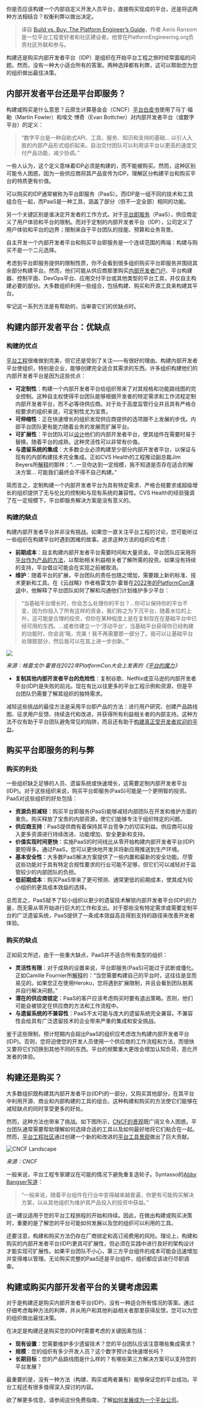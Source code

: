 <!--
title: 平台工程师如何选择：建立还是购买
cover: https://cdn.thenewstack.io/media/2024/02/5ba38b6f-platform-engineering-build-buy-1024x576.jpg
-->

你是否应该构建一个内部自定义开发人员平台，直接购买现成的平台，还是将这两种方法相结合？权衡利弊以做出决定。

> 译自 [Build vs. Buy: The Platform Engineer’s Guide](https://thenewstack.io/build-vs-buy-the-platform-engineers-guide/)，作者 Aeris Ransom 是一位平台工程爱好者和社区建设者。他曾在PlatformEngineering.org负责社区外联和参与。

构建还是购买内部开发者平台（IDP）是组织在开始平台工程之旅时经常面临的问题。然而，没有一种大小适合所有的答案。两种选择都有利弊，这可以帮助您为您的组织做出最佳决策。

## 内部开发者平台还是平台即服务？

构建或购买是什么意思？云原生计算基金会（CNCF）[平台白皮书](https://tag-app-delivery.cncf.io/whitepapers/platforms/#what-is-a-platform)使用了马丁·福勒（Martin Fowler）和埃文·博奇（Evan Bottcher）对内部开发者平台（或数字平台）的定义：

> “数字平台是一种自助式API、工具、服务、知识和支持的基础... 以引人入胜的内部产品形式组织起来。自治交付团队可以利用该平台以更高的速度交付产品功能，减少协调。”

一些人认为，这个定义意味着IDP必须是构建的，而不能被购买。然而，这种区别可能令人困惑，因为一些供应商将其产品宣传为IDP。理解区分构建平台和购买平台的特质更有价值。

可以购买的IDP通常被称为平台即服务（PaaS）。而IDP是一组不同的技术和工具组合在一起，而PaaS是一种工具，涵盖了部分（但不一定全部）相同的功能。

另一个关键区别是谁决定开发者的工作方式。对于[平台即服务](https://thenewstack.io/building-scalable-apps-using-platform-as-a-service/)（PaaS），供应商定义了用户体验和平台的限制。而对于定制的内部开发者平台（IDP），公司定义了用户体验和平台的边界；限制来自于平台团队的技能、预算和业务背景。

自主开发一个内部开发者平台和购买平台即服务是一个连续范围的两端：构建与购买不是一个二元选择。

考虑到平台即服务提供的限制性质，你不会看到很多组织购买平台即服务并围绕其余部分构建平台。然而，他们可能从供应商那里购买[内部开发者门户](https://mia-platform.eu/blog/developer-portal/)、平台构建器、控制平面、DevOps平台、应用交付平台或其他类型的平台工具，并仅自主构建必要的部分。大多数组织利用一些组合，包括构建、购买和开源工具来构建其平台。

牢记这一系列方法是有帮助的，当审查它们的优缺点时。

## 构建内部开发者平台：优缺点

### 构建的优点

[平台工程](https://thenewstack.io/platform-engineering-reduces-cognitive-load-and-raises-developer-productivity/)很难做到完美，但它还是受到了关注——有很好的理由。构建内部开发者平台使组织，特别是企业，能够创建完全适合其需求的东西。许多组织构建他们的内部开发者平台是因为这些优点：

- **可定制性**：构建一个内部开发者平台给组织带来了对其规格和功能路线图的完全控制。这种自主权使得平台团队能够根据开发者的特定需求和工作流程定制内部开发者平台，而不必等待供应商。对于处于高度监管行业并且具有严格合规要求的组织来说，可定制性尤为宝贵。
- **可伸缩性**：正在快速增长的组织发现供应商提供的选项跟不上发展的步伐。内部平台团队更有能力随着业务的发展而扩展平台。
- **可扩展性**：平台团队可以[设计](https://thenewstack.io/composable-architectures-vs-microservices-which-is-best/)他们的内部开发者平台，使其组件在需要时易于替换。随着平台的成熟，这种灵活性可以非常有价值。
- **与遗留系统的集成**：大多数企业必须构建至少部分内部开发者平台，以保证与现有的内部构建技术完全集成。正如CVS Health的工程推动副总裁Jim Beyers所[解释](https://getdx.com/podcast/internal-developer-platform/)的那样：“...一旦你达到一定规模，我不知道是否存在适合的解决方案... 可能我们最终会不得不自己构建。”

简而言之，定制构建一个内部开发者平台为具有特定需求、严格合规要求或超级增长的组织提供了无与伦比的控制和与现有系统的兼容性。CVS Health的经验强调了在一定规模下，平台即服务解决方案是没有意义的。

### 构建的缺点

构建内部开发者平台并非没有挑战。如果您一直关注平台工程的讨论，您可能听过一些组织在构建平台时遇到困难的故事。追求这种方法的组织应考虑：

- **前期成本**：自主构建内部开发者平台需要时间和大量资金。平台团队应采用将[平台作为产品的方法](https://www.youtube.com/watch?v=b8YHCDMxqfg)，以帮助相关利益相关者了解所需的投资。如果没有持续的支持，平台倡议可能会在实现之前被取消。
- **维护**：随着平台的扩展，平台团队的责任也随之增加，需要跟上新的标准、技术更新和工具。在《云战略》作者格雷戈尔·霍普在[2022年的PlatformCon演讲](https://www.youtube.com/watch?v=WaL3ZbLgMuI&t=771s)中，他解释了平台团队如何了解和沟通他们计划维护多少平台：
 
>“当基础平台增长时，你会怎么处理你的平台？…你可以保持你的平台不变，因为你投入了所有这样的资金，我们称之为下沉平台，随着水位的上升，这可能是合理的投资，但你在某种程度上是在复制现在在基础平台中已经可用的东西。…或者你建立一个‘浮动平台’，当基础平台获得你已经构建的功能时，你会说‘哦，完美！我不再需要那一部分了。我可以让基础平台处理那部分，然后我可以在其上进一步创新。’”

![](https://cdn.thenewstack.io/media/2022/08/be830ff2-image3-e1660071199831.png)

*来源：格雷戈尔·霍普在2022年PlatformCon大会上发表的《[平台的魔力](https://www.youtube.com/watch?v=WaL3ZbLgMuI&t=771s)》*

- **复制其他内部开发者平台的危险性**：复制谷歌、Netflix或亚马逊的内部开发者平台(IDP)是失败的前兆。现在有比以往更多的平台工程示例和资源，但是平台团队仍需要了解其组织的独特需求。

减轻这些挑战的最佳方法是采用平台即产品的方法：进行用户研究、创建产品路线图、征求用户反馈、持续迭代和改进，并获得所有利益相关者的内部支持。这种方法不仅有助于平台团队避免常见的陷阱，而且还有助于[构建真正受开发者欢迎的平台](https://www.youtube.com/watch?v=tJNRV_u2ilA)。

## 购买平台即服务的利与弊

### 购买的利处

一些组织缺乏足够的人员、遗留系统或快速增长，这需要定制内部开发者平台(IDP)。对于这些组织来说，购买平台即服务(PaaS)可能是一个更明智的投资。PaaS对这些组织的好处包括：

- **资源负担减轻**：购买平台即服务(PaaS)能够减轻内部团队在开发和维护方面的重负。购买释放了宝贵的内部资源，使它们能够专注于组织特定的问题。
- **供应商支持**：PaaS提供商有着保持其平台竞争力的切实利益。供应商可以投入更多资源进行持续改进、功能增加、安全更新和支持。
- **价值实现时间更快**：实施PaaS的时间线比从零开始构建内部开发者平台(IDP)要短得多。通过PaaS，您可以更快地开发并将新应用推送到生产环境。
- **基本安全性**：大多数PaaS解决方案提供了一些内置和最新的安全功能。尽管这些功能对于具有特定合规性要求的行业可能不足够，但它们可以减轻对于监管较少的内部团队的负担。
- **低前期成本**：购买PaaS带来了更可预测、通常更低的前期成本，使其成为较小组织的更具成本效益的选择。

总而言之，PaaS赋予了较小组织以更少的遗留技术解锁内部开发者平台(IDP)的力量，而无需从零开始进行巨大的工作和支出。对于那些没有特定需求或需要定制平台的广泛遗留系统，PaaS提供了一条成本效益高且得到支持的路径来改善开发者体验。

### 购买的缺点

正如前文所述，由于一些重大缺点，PaaS并不适合所有类型的组织：

- **灵活性有限**：对于成熟的设置来说，平台即服务(PaaS)可能过于武断或僵化。正如Camille Fournier所[解释](https://www.infoworld.com/article/3614210/the-decline-of-heroku.html)的：“当您需要构建自己的平台时，这往往是显而易见的。如果您正在使用Heroku，您将遇到扩展限制，并且会看到团队脱离并自行解决问题。”
- **潜在的供应商锁定**：PaaS的客户应该考虑购买时要有退出策略。否则，他们可能会被锁定在供应商的方法和工作流程中。
- **与遗留系统的不兼容性**：PaaS不太可能与庞大的遗留系统完全兼容。不兼容性会给具有广泛遗留技术的企业带来严重的集成和安全挑战。

鉴于这些限制，预计短期内会超出PaaS的组织应考虑改为构建内部开发者平台(IDP)。否则，您将迫使您的开发人员使用一个供应商的工作流程和方法，而很快又要将它们切换到其他不同的东西。平台的频繁重大更改会增加认知负荷，恶化开发者的体验。

## 构建还是购买？

大多数组织既构建其内部开发者平台(IDP)的一部分，又购买其他部分，在其平台中利用开源、商业和内部构建的工具的组合。这种构建和购买的方法使它们能够在减轻缺点的同时享受更多的好处。

然而，这种方法也带来了挑战。如下图所示，[CNCF的景观](https://landscape.cncf.io/)既广阔又令人困惑。平台团队通常需要帮助理解如何选择合适的工具以及如何最好地将它们粘合在一起。然而，[平台工程社区](https://platformengineering.org/)通过创建一个新的和改进的[平台工具景观](https://platformengineering.org/platform-tooling)做出了巨大贡献。

![CNCF Landscape](https://cdn.thenewstack.io/media/2024/02/7c0a0067-cncf-landscape-1024x458.png)

*来源：CNCF*

一般来说，平台工程专家建议在可能的情况下避免重复造轮子。Syntasso的[Abby Bangser写道](https://thenewstack.io/mvp-or-tvp-why-your-internal-developer-platform-needs-both/)：

> “一般来说，随着平台组件在行业中变得越来越普遍，你更有可能购买解决方案，以从其他组织为维护其产品投入的投资中获益。”

这一建议适用于您的平台工程旅程的开始和持续。因此，在做出构建或购买决策时，重要的是了解您的平台可能如何发展以及您的组织可以利用的工具。

还要注意，构建和购买方法仍存在厂商锁定和高订阅费用的风险。理论上，构建和购买的内部开发者平台(IDP)更具可扩展性，但必须在实践中进行良好的架构设计才能实现可扩展性。如果平台团队不小心，第三方平台组件的成本可能会迅速增加并变得难以管理。无论购买完整的PaaS还是平台组件，组织都应该进行尽职调查。

## 构建或购买内部开发者平台的关键考虑因素

对于是构建还是购买内部开发者平台(IDP)，没有一种适合所有情况的答案。通过仔细考虑每种方法的利弊，并从用户和其他利益相关者那里获得反馈，您可以为您的组织做出最佳决策。

在决定是构建还是购买您的IDP时需要考虑的关键因素包括：

- **现有设置**：您需要维护多少遗留技术？您的平台团队应该注意哪些集成需求？
- **规模**：您的组织有多少开发人员？这个数字预计会快速增长吗？
- **长期目标**：您的产品路线图是什么样的？有哪些第三方解决方案可以支持您的平台发展？

最重要的是，没有一种方法（构建、购买或两者兼有）能够保证您的平台成功。平台工程还有很多值得深入探讨的内容。

欲了解更多信息，请参阅这份免费指南，了解[如何发展成为一个平台公司](https://resources.mia-platform.eu/en/white-paper-why-and-how-to-evolve-into-a-platform-company)。

